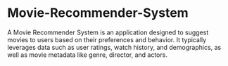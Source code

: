 # Movie-Recommender-System
A Movie Recommender System is an application designed to suggest movies to users based on their preferences and behavior. It typically leverages data such as user ratings, watch history, and demographics, as well as movie metadata like genre, director, and actors. 
